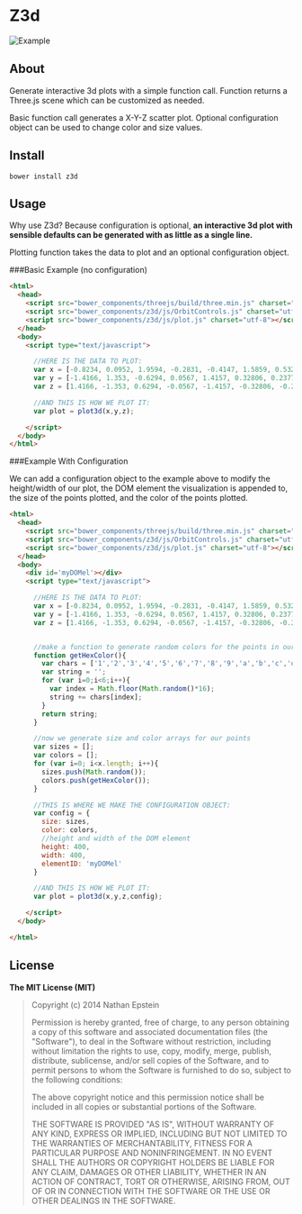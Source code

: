 Z3d
===
![Example](https://raw.githubusercontent.com/NathanEpstein/z3d/master/example.png)

## About

Generate interactive 3d plots with a simple function call. Function returns a Three.js scene which can be customized as needed.

Basic function call generates a X-Y-Z scatter plot. Optional configuration object can be used to change color and size values.

## Install

`bower install z3d`

## Usage
Why use Z3d? Because configuration is optional, **an interactive 3d plot with sensible defaults can be generated with as little as a single line.**

Plotting function takes the data to plot and an optional configuration object.

###Basic Example (no configuration)
```html
<html>
  <head>
    <script src="bower_components/threejs/build/three.min.js" charset="utf-8"></script>
    <script src="bower_components/z3d/js/OrbitControls.js" charset="utf-8"></script>
    <script src="bower_components/z3d/js/plot.js" charset="utf-8"></script>
  </head>
  <body>
    <script type="text/javascript">

      //HERE IS THE DATA TO PLOT:
      var x = [-0.8234, 0.0952, 1.9594, -0.2831, -0.4147, 1.5859, 0.5326, 0.0925, 0.3293, 1.3635, 0.3396, 0.0677, -0.6739, 0.4084, -1.4487, -0.1101, -0.7521, -1.2118, 1.7191, 0.2020, -0.1573, -0.2298, -0.8230, 1.7924, 0.4511];
      var y = [-1.4166, 1.353, -0.6294, 0.0567, 1.4157, 0.32806, 0.2377, -0.2262, -1.0602, -1.8150, 0.1075, -1.3516, 1.0137, 0.0183, -0.5466, 0.6416, -0.6655, 0.6874, -0.4616, -0.2808, 1.3443, -1.0518, -0.1332, -1.0097, 0.3643];
      var z = [1.4166, -1.353, 0.6294, -0.0567, -1.4157, -0.32806, -0.2377, 0.2262, 1.0602, -1.5089, 0.1543, -0.3516, 0.0137, 1.0183, 1.5466, -1.6416, 1.6655, -1.6874, -0.4616, -1.2808, -1.3443, 1.0518, -0.1332, 1.9700, -0.3643];

      //AND THIS IS HOW WE PLOT IT:
      var plot = plot3d(x,y,z);

    </script>
  </body>
</html>
```

###Example With Configuration

We can add a configuration object to the example above to modify the height/width of our plot, the DOM element the visualization is appended to, the size of the points plotted, and the color of the points plotted.

```html
<html>
  <head>
    <script src="bower_components/threejs/build/three.min.js" charset="utf-8"></script>
    <script src="bower_components/z3d/js/OrbitControls.js" charset="utf-8"></script>
    <script src="bower_components/z3d/js/plot.js" charset="utf-8"></script>
  </head>
  <body>
    <div id='myDOMel'></div>
    <script type="text/javascript">

      //HERE IS THE DATA TO PLOT:
      var x = [-0.8234, 0.0952, 1.9594, -0.2831, -0.4147, 1.5859, 0.5326, 0.0925, 0.3293, 1.3635, 0.3396, 0.0677, -0.6739, 0.4084, -1.4487, -0.1101, -0.7521, -1.2118, 1.7191, 0.2020, -0.1573, -0.2298, -0.8230, 1.7924, 0.4511];
      var y = [-1.4166, 1.353, -0.6294, 0.0567, 1.4157, 0.32806, 0.2377, -0.2262, -1.0602, -1.8150, 0.1075, -1.3516, 1.0137, 0.0183, -0.5466, 0.6416, -0.6655, 0.6874, -0.4616, -0.2808, 1.3443, -1.0518, -0.1332, -1.0097, 0.3643];
      var z = [1.4166, -1.353, 0.6294, -0.0567, -1.4157, -0.32806, -0.2377, 0.2262, 1.0602, -1.5089, 0.1543, -0.3516, 0.0137, 1.0183, 1.5466, -1.6416, 1.6655, -1.6874, -0.4616, -1.2808, -1.3443, 1.0518, -0.1332, 1.9700, -0.3643];


      //make a function to generate random colors for the points in our example
      function getHexColor(){
        var chars = ['1','2','3','4','5','6','7','8','9','a','b','c','d','e','f'];
        var string = '';
        for (var i=0;i<6;i++){
          var index = Math.floor(Math.random()*16);
          string += chars[index];
        }
        return string;
      }

      //now we generate size and color arrays for our points
      var sizes = [];
      var colors = [];
      for (var i=0; i<x.length; i++){
        sizes.push(Math.random());
        colors.push(getHexColor());
      }

      //THIS IS WHERE WE MAKE THE CONFIGURATION OBJECT:
      var config = {
        size: sizes,
        color: colors,
        //height and width of the DOM element
        height: 400,
        width: 400,
        elementID: 'myDOMel'
      }

      //AND THIS IS HOW WE PLOT IT:
      var plot = plot3d(x,y,z,config);

    </script>
  </body>

</html>
```

## License

**The MIT License (MIT)**

> Copyright (c) 2014 Nathan Epstein
>
> Permission is hereby granted, free of charge, to any person obtaining a copy
> of this software and associated documentation files (the "Software"), to deal
> in the Software without restriction, including without limitation the rights
> to use, copy, modify, merge, publish, distribute, sublicense, and/or sell
> copies of the Software, and to permit persons to whom the Software is
> furnished to do so, subject to the following conditions:
>
> The above copyright notice and this permission notice shall be included in
> all copies or substantial portions of the Software.
>
> THE SOFTWARE IS PROVIDED "AS IS", WITHOUT WARRANTY OF ANY KIND, EXPRESS OR
> IMPLIED, INCLUDING BUT NOT LIMITED TO THE WARRANTIES OF MERCHANTABILITY,
> FITNESS FOR A PARTICULAR PURPOSE AND NONINFRINGEMENT. IN NO EVENT SHALL THE
> AUTHORS OR COPYRIGHT HOLDERS BE LIABLE FOR ANY CLAIM, DAMAGES OR OTHER
> LIABILITY, WHETHER IN AN ACTION OF CONTRACT, TORT OR OTHERWISE, ARISING FROM,
> OUT OF OR IN CONNECTION WITH THE SOFTWARE OR THE USE OR OTHER DEALINGS IN
> THE SOFTWARE.

